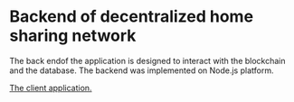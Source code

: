 # Backend of decentralized home sharing network

The back endof the application is designed to interact with the blockchain and the database. The backend was implemented on Node.js platform.

[The client application.](https://github.com/AplusD/decentralized-home-sharing-network-android)
